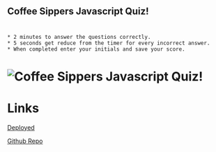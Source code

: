 ## Coffee Sippers Javascript Quiz!

#  
    * 2 minutes to answer the questions correctly.
    * 5 seconds get reduce from the timer for every incorrect answer.
    * When completed enter your initials and save your score. 

# ![Coffee Sippers Javascript Quiz!](./quizdemo.gif)

# Links
<a href="https://joeyblue27.github.io/Coffee-Sippers-Javascript-Quiz"
target="_blank">Deployed</a>

<a href="https://github.com/joeyblue27/Coffee-Sippers-Javascript-Quiz"
target="_blank">Github Repo</a>